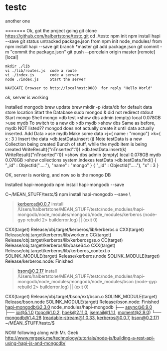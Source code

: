 # testc
another one

=======
Ok, got the project going
    git clone https://github.com/halbertstone/testc.git
    cd ./testc
    npm init
    npm install hapi --save
    git status
        untracked
            package.json    from npm init
            node_modules/   from npm install hapi --save
    git branch
        *master
    git add package.json
    git commit -m "commit the package.json"
    git push --porcelain origin master      [remote] [local]
    
    mkdir ./lib
    vi ./lib/routes.js  code a route
    vi ./index.js       code a server 
    node ./index.js     Start the server

    NAVIGATE Browser to http://localhost:8080  for reply "Hello World"
ok, server is working

Installed mongodb
    brew update
    brew mkdir -p /data/db      for default data store location
Start the Database
    sudo mongod &       did not redirect stdout
Start mongo Shell
    mongo
    >db
        test
    >show dbs
        admin (empty)
        local 0.078GB
    >use mydb        To switch to a new db
    >db
        mydb
    >show dbs
        Same as before, mydb NOT listed??  mongod does not actually create it
until data actually inserted.
Add Data
    >use mydb
Make some data
    >j={ name : "mongo"}
    >k={ x : 3 }
Insert the data
    >db.testData.insert (j)  Note testData is a new Collection being created
        Bunch of stuff, while the mydb item is being created
        WriteResult({"nTnserted":1})
    >db.testData.insert(k)    
        WriteResult({"nTnserted":1})
    >show dbs
        admin (empty)
        local 0.078GB
        mydb  0.078GB
    >show collections
        system.indexes
        testData
    >db.testData.find()
        { "_id" : ObjectId("....."), "name" : "mongo" }
        { "_id" : ObjectId("....."), "x" : 3 }

OK, server is working, and now so is the mongo DB

Installed hapi-mongodb
npm install hapi-mongodb --save

C~/MEAN_STUFF/testc/$ npm install hapi-mongodb --save
\
> kerberos@0.0.7 install
> /Users/halbertstone/MEAN_STUFF/testc/node_modules/hapi-mongodb/node_modules/mongodb/node_modules/kerberos
> (node-gyp rebuild 2> builderror.log) || (exit 0)

  CXX(target) Release/obj.target/kerberos/lib/kerberos.o
  CXX(target) Release/obj.target/kerberos/lib/worker.o
  CC(target) Release/obj.target/kerberos/lib/kerberosgss.o
  CC(target) Release/obj.target/kerberos/lib/base64.o
  CXX(target) Release/obj.target/kerberos/lib/kerberos_context.o
  SOLINK_MODULE(target) Release/kerberos.node
  SOLINK_MODULE(target) Release/kerberos.node: Finished

> bson@0.2.17 install
> /Users/halbertstone/MEAN_STUFF/testc/node_modules/hapi-mongodb/node_modules/mongodb/node_modules/bson
> (node-gyp rebuild 2> builderror.log) || (exit 0)

  CXX(target) Release/obj.target/bson/ext/bson.o
  SOLINK_MODULE(target) Release/bson.node
  SOLINK_MODULE(target) Release/bson.node: Finished
hapi-mongodb@2.3.0 node_modules/hapi-mongodb
├── async@0.9.0
├── joi@5.1.0 (topo@1.0.2, hoek@2.11.0, isemail@1.1.1, moment@2.9.0)
└── mongodb@1.4.28 (readable-stream@1.0.33, kerberos@0.0.7, bson@0.2.17)
~/MEAN_STUFF/testc/$ 

NOW following along with Mr. Geek
http://www.mrgeek.me/technology/tutorials/node-js/building-a-rest-api-using-hapi-js-and-mongodb/

